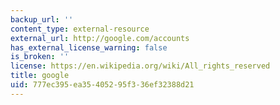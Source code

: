 ```yaml
---
backup_url: ''
content_type: external-resource
external_url: http://google.com/accounts
has_external_license_warning: false
is_broken: ''
license: https://en.wikipedia.org/wiki/All_rights_reserved
title: google
uid: 777ec395-ea35-4052-95f3-36ef32388d21
---
```

